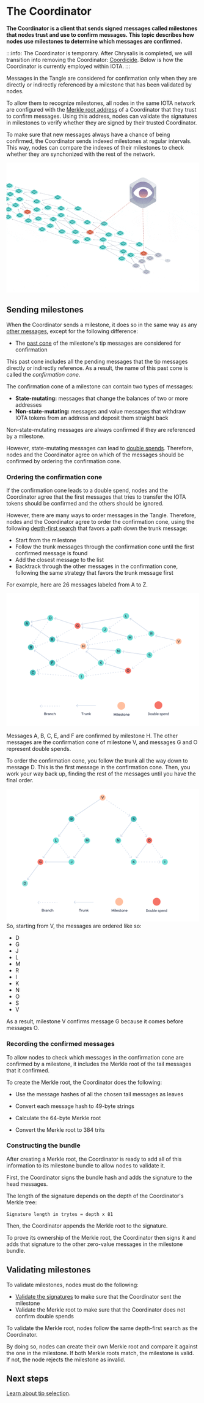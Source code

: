 # The Coordinator

**The Coordinator is a client that sends signed messages called milestones that nodes trust and use to confirm messages. This topic describes how nodes use milestones to determine which messages are confirmed.**

:::info:
The Coordinator is temporary. After Chrysalis is completed, we will transition into removing the Coordinator: [Coordicide](https://coordicide.iota.org/post-coordinator). Below is how the Coordinator is currently employed within IOTA.
:::

Messages in the Tangle are considered for confirmation only when they are directly or indirectly referenced by a milestone that has been validated by nodes.

To allow them to recognize milestones, all nodes in the same IOTA network are configured with the [Merkle root address](../accounts/addresses.md) of a Coordinator that they trust to confirm messages. Using this address, nodes can validate the signatures in milestones to verify whether they are signed by their trusted Coordinator.

To make sure that new messages always have a chance of being confirmed, the Coordinator sends indexed milestones at regular intervals. This way, nodes can compare the indexes of their milestones to check whether they are synchonized with the rest of the network.

![Milestones](../images/milestones.gif)

##  Sending milestones

When the Coordinator sends a milestone, it does so in the same way as any [other messages](../first-steps/sending-messages.md), except for the following difference:

- The [past cone](../references/glossary.md#past-cone) of the milestone's tip messages are considered for confirmation

This past cone includes all the pending messages that the tip messages directly or indirectly reference. As a result, the name of this past cone is called the _confirmation cone_.

The confirmation cone of a milestone can contain two types of messages:

- **State-mutating:** messages that change the balances of two or more addresses
- **Non-state-mutating:** messages and value messages that withdraw IOTA tokens from an address and deposit them straight back

Non-state-mutating messages are always confirmed if they are referenced by a milestone.

However, state-mutating messages can lead to [double spends](../references/glossary.md#double-spend). Therefore, nodes and the Coordinator agree on which of the messages should be confirmed by ordering the confirmation cone.

### Ordering the confirmation cone

If the confirmation cone leads to a double spend, nodes and the Coordinator agree that the first messages that tries to transfer the IOTA tokens should be confirmed and the others should be ignored.

However, there are many ways to order messages in the Tangle. Therefore, nodes and the Coordinator agree to order the confirmation cone, using the following [depth-first search](https://en.wikipedia.org/wiki/Depth-first_search) that favors a path down the trunk message:

- Start from the milestone
- Follow the trunk messages through the confirmation cone until the first confirmed message is found
- Add the closest message to the list
- Backtrack through the other messages in the confirmation cone, following the same strategy that favors the trunk message first

For example, here are 26 messages labeled from A to Z.

![Double spend](../images/conflict.svg)

Messages A, B, C, E, and F are confirmed by milestone H. The other messages are the confirmation cone of milestone V, and messages G and O represent double spends.

To order the confirmation cone, you follow the trunk all the way down to message D. This is the first message in the confirmation cone. Then, you work your way back up, finding the rest of the messages until you have the final order.

![Ordering a double spend](../images/conflict-simple.svg)So, starting from V, the messages are ordered like so:

- D
- G
- J
- L
- M
- R
- I
- K
- N
- O
- S
- V

As a result, milestone V confirms message G because it comes before messages O.

### Recording the confirmed messages

To allow nodes to check which messages in the confirmation cone are confirmed by a milestone, it includes the Merkle root of the tail messages that it confirmed.

To create the Merkle root, the Coordinator does the following:

- Use the message hashes of all the chosen tail messages as leaves

- Convert each message hash to 49-byte strings

- Calculate the 64-byte Merkle root

- Convert the Merkle root to 384 trits

### Constructing the bundle

After creating a Merkle root, the Coordinator is ready to add all of this information to its milestone bundle to allow nodes to validate it.

First, the Coordinator signs the bundle hash and adds the signature to the head messages.

The length of the signature depends on the depth of the Coordinator's Merkle tree:

```
Signature length in trytes = depth x 81
```

Then, the Coordinator appends the Merkle root to the signature.

To prove its ownership of the Merkle root, the Coordinator then signs it and adds that signature to the other zero-value messages in the milestone bundle.

## Validating milestones

To validate milestones, nodes must do the following:

- [Validate the signatures](../cryptography/merkle-tree-address.md) to make sure that the Coordinator sent the milestone
- Validate the Merkle root to make sure that the Coordinator does not confirm double spends

To validate the Merkle root, nodes follow the same depth-first search as the Coordinator.

By doing so, nodes can create their own Merkle root and compare it against the one in the milestone. If both Merkle roots match, the milestone is valid. If not, the node rejects the milestone as invalid.

## Next steps

[Learn about tip selection](../the-tangle/tip-selection.md).